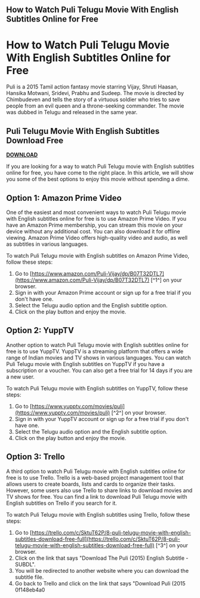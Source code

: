 ## How to Watch Puli Telugu Movie With English Subtitles Online for Free

  
# How to Watch Puli Telugu Movie With English Subtitles Online for Free
 
Puli is a 2015 Tamil action fantasy movie starring Vijay, Shruti Haasan, Hansika Motwani, Sridevi, Prabhu and Sudeep. The movie is directed by Chimbudeven and tells the story of a virtuous soldier who tries to save people from an evil queen and a throne-seeking commander. The movie was dubbed in Telugu and released in the same year.
 
## Puli Telugu Movie With English Subtitles Download Free


[**DOWNLOAD**](https://www.google.com/url?q=https%3A%2F%2Fbytlly.com%2F2tKpMp&sa=D&sntz=1&usg=AOvVaw2P7uvFYh9NZePAmkAjgrO8)

 
If you are looking for a way to watch Puli Telugu movie with English subtitles online for free, you have come to the right place. In this article, we will show you some of the best options to enjoy this movie without spending a dime.
 
## Option 1: Amazon Prime Video
 
One of the easiest and most convenient ways to watch Puli Telugu movie with English subtitles online for free is to use Amazon Prime Video. If you have an Amazon Prime membership, you can stream this movie on your device without any additional cost. You can also download it for offline viewing. Amazon Prime Video offers high-quality video and audio, as well as subtitles in various languages.
 
To watch Puli Telugu movie with English subtitles on Amazon Prime Video, follow these steps:
 
1. Go to [https://www.amazon.com/Puli-Vijay/dp/B07T32DTL7](https://www.amazon.com/Puli-Vijay/dp/B07T32DTL7) [^1^] on your browser.
2. Sign in with your Amazon Prime account or sign up for a free trial if you don't have one.
3. Select the Telugu audio option and the English subtitle option.
4. Click on the play button and enjoy the movie.

## Option 2: YuppTV
 
Another option to watch Puli Telugu movie with English subtitles online for free is to use YuppTV. YuppTV is a streaming platform that offers a wide range of Indian movies and TV shows in various languages. You can watch Puli Telugu movie with English subtitles on YuppTV if you have a subscription or a voucher. You can also get a free trial for 14 days if you are a new user.
 
To watch Puli Telugu movie with English subtitles on YuppTV, follow these steps:

1. Go to [https://www.yupptv.com/movies/puli](https://www.yupptv.com/movies/puli) [^2^] on your browser.
2. Sign in with your YuppTV account or sign up for a free trial if you don't have one.
3. Select the Telugu audio option and the English subtitle option.
4. Click on the play button and enjoy the movie.

## Option 3: Trello
 
A third option to watch Puli Telugu movie with English subtitles online for free is to use Trello. Trello is a web-based project management tool that allows users to create boards, lists and cards to organize their tasks. However, some users also use Trello to share links to download movies and TV shows for free. You can find a link to download Puli Telugu movie with English subtitles on Trello if you search for it.
 
To watch Puli Telugu movie with English subtitles using Trello, follow these steps:

1. Go to [https://trello.com/c/SktuT62P/8-puli-telugu-movie-with-english-subtitles-download-free-full](https://trello.com/c/SktuT62P/8-puli-telugu-movie-with-english-subtitles-download-free-full) [^3^] on your browser.
2. Click on the link that says "Download The Puli (2015) English Subtitle - SUBDL".
3. You will be redirected to another website where you can download the subtitle file.
4. Go back to Trello and click on the link that says "Download Puli (2015 0f148eb4a0
